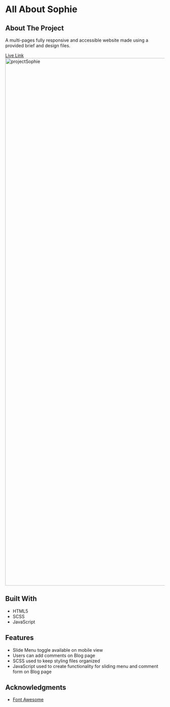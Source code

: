 # All About Sophie

## About The Project
A multi-pages fully responsive and accessible website made using a provided brief and design files.

[Live Link](https://clinquant-pastelito-376499.netlify.app/)
[<img width="1664" alt="projectSophie" src="https://user-images.githubusercontent.com/97327628/183823101-618d4a15-0c56-4086-843f-ee2e3610516b.png">](https://clinquant-pastelito-376499.netlify.app/)

## Built With
- HTML5
- SCSS
- JavaScript

## Features
- Slide Menu toggle available on mobile view
- Users can add comments on Blog page
- SCSS used to keep styling files organized
- JavaScript used to create functionality for sliding menu and comment form on Blog page

## Acknowledgments
- [Font Awesome](https://fontawesome.com/)
